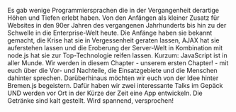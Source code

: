 Es gab wenige Programmiersprachen die in der Vergangenheit derartige Höhen und Tiefen erlebt haben. Von den Anfängen als kleiner Zusatz für Websites in den 90er Jahren des vergangenen Jahrhunderts bis hin zu der Schwelle in die Enterprise-Welt heute. Die Anfänge haben sie bekannt gemacht, die Krise hat sie in Vergessenheit geraten lassen, AJAX hat sie auferstehen lassen und die Eroberung der Server-Welt in Kombination mit node.js hat sie zur Top-Technologie reifen lassen. Kurzum: JavaScript ist in aller Munde. Wir werden in diesem Chapter - unserem ersten Chapter! - mit euch über die Vor- und Nachteile, die Einsatzgebiete und die Menschen dahinter sprechen. Darüberhinaus möchten wir euch von der Idee hinter Bremen.js begeistern. Dafür haben wir zwei interessante Talks im Gepäck UND werden vor Ort in der Kürze der Zeit eine App entwickeln. Die Getränke sind kalt gestellt. Wird spannend, versprochen!